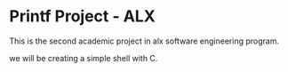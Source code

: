 # Printf Project - ALX
This is the second academic project in alx software engineering program. 

we will be creating a simple shell with C.
